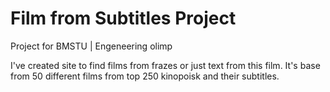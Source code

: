 # Film from Subtitles Project

Project for BMSTU | Engeneering olimp

I've created site to find films from frazes or just text from this film. It's base from 50 different films from top 250 kinopoisk and their subtitles.
